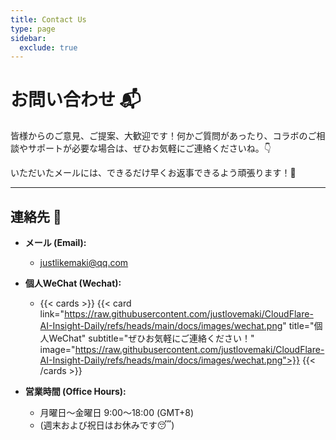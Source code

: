 ```yaml
---
title: Contact Us
type: page
sidebar:
  exclude: true
---
```

# お問い合わせ 📬

皆様からのご意見、ご提案、大歓迎です！何かご質問があったり、コラボのご相談やサポートが必要な場合は、ぜひお気軽にご連絡くださいね。👇

いただいたメールには、できるだけ早くお返事できるよう頑張ります！💨

---

## **連絡先** 📧

*   **メール (Email):**
    *   [justlikemaki@qq.com](mailto:justlikemaki@qq.com)

*   **個人WeChat (Wechat):**
    *   {{< cards >}}
        {{< card link="https://raw.githubusercontent.com/justlovemaki/CloudFlare-AI-Insight-Daily/refs/heads/main/docs/images/wechat.png" title="個人WeChat" subtitle="ぜひお気軽にご連絡ください！" image="https://raw.githubusercontent.com/justlovemaki/CloudFlare-AI-Insight-Daily/refs/heads/main/docs/images/wechat.png">}}
        {{< /cards >}}

*   **営業時間 (Office Hours):**
    *   月曜日～金曜日 9:00～18:00 (GMT+8)
    *   (週末および祝日はお休みです😴)